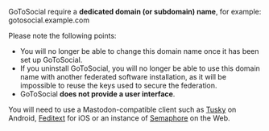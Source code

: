 GoToSocial require a **dedicated domain (or subdomain) name**, for example: gotosocial.example.com

Please note the following points:

- You will no longer be able to change this domain name once it has been set up GoToSocial.
- If you uninstall GoToSocial, you will no longer be able to use this domain name with another federated software installation, as it will be impossible to reuse the keys used to secure the federation.
- GoToSocial **does not provide a user interface**.

You will need to use a Mastodon-compatible client such as [Tusky](https://tusky.app/) on Android, [Feditext](https://fedi.software/@Feditext) for iOS or an instance of [Semaphore](https://semaphore.social/) on the Web.
